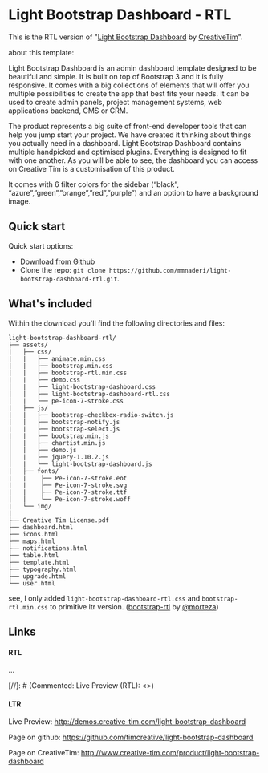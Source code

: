 # Light Bootstrap Dashboard - RTL

This is the RTL version of "[Light Bootstrap Dashboard](https://github.com/timcreative/light-bootstrap-dashboard) by [CreativeTim](http://www.creative-tim.com)".

about this template:

Light Bootstrap Dashboard is an admin dashboard template designed to be beautiful and simple. It is built on top of Bootstrap 3 and it is fully responsive. It comes with a big collections of elements that will offer you multiple possibilities to create the app that best fits your needs. It can be used to create admin panels, project management systems, web applications backend, CMS or CRM.

The product represents a big suite of front-end developer tools that can help you jump start your project. We have created it thinking about things you actually need in a dashboard. Light Bootstrap Dashboard contains multiple handpicked and optimised plugins. Everything is designed to fit with one another. As you will be able to see, the dashboard you can access on Creative Tim is a customisation of this product.

It comes with 6 filter colors for the sidebar (“black”, “azure”,”green”,”orange”,”red”,”purple”) and an option to have a background image.

## Quick start

Quick start options:

- [Download from Github](https://github.com/mmnaderi/light-bootstrap-dashboard-rtl/archive/rtl.zip)
- Clone the repo: `git clone https://github.com/mmnaderi/light-bootstrap-dashboard-rtl.git`.


## What's included

Within the download you'll find the following directories and files:

```
light-bootstrap-dashboard-rtl/
├── assets/
|   ├── css/
|   |   ├── animate.min.css
|   |   ├── bootstrap.min.css
|   |   ├── bootstrap-rtl.min.css
|   |   ├── demo.css
│   |   ├── light-bootstrap-dashboard.css
|   |   ├── light-bootstrap-dashboard-rtl.css
│   |   └── pe-icon-7-stroke.css
|   ├── js/
|   |   ├── bootstrap-checkbox-radio-switch.js
|   |   ├── bootstrap-notify.js
|   |   ├── bootstrap-select.js
|   |   ├── bootstrap.min.js
│   |   ├── chartist.min.js
│   |   ├── demo.js
│   |   ├── jquery-1.10.2.js
│   |   └── light-bootstrap-dashboard.js
|   ├── fonts/
|   |    ├── Pe-icon-7-stroke.eot
|   |    ├── Pe-icon-7-stroke.svg
|   |    ├── Pe-icon-7-stroke.ttf
|   |    └── Pe-icon-7-stroke.woff
|   └── img/
|
├── Creative Tim License.pdf
├── dashboard.html
├── icons.html
├── maps.html
├── notifications.html
├── table.html
├── template.html
├── typography.html
├── upgrade.html
└── user.html

```

see, I only added `light-bootstrap-dashboard-rtl.css` and `bootstrap-rtl.min.css` to primitive ltr version.
([bootstrap-rtl](https://github.com/morteza/bootstrap-rtl) by [@morteza](https://github.com/morteza))

## Links

#### RTL

...

[//]: # (Commented: Live Preview (RTL): <>)

#### LTR

Live Preview: <http://demos.creative-tim.com/light-bootstrap-dashboard>

Page on github: <https://github.com/timcreative/light-bootstrap-dashboard>

Page on CreativeTim: <http://www.creative-tim.com/product/light-bootstrap-dashboard>
